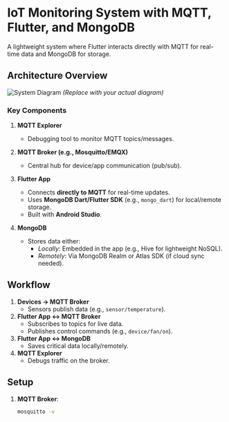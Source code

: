 # IoT Monitoring System with MQTT, Flutter, and MongoDB

A lightweight system where Flutter interacts directly with MQTT for real-time data and MongoDB for storage.

## Architecture Overview

![System Diagram](diagram.png) *(Replace with your actual diagram)*

### Key Components
1. **MQTT Explorer**  
   - Debugging tool to monitor MQTT topics/messages.

2. **MQTT Broker (e.g., Mosquitto/EMQX)**  
   - Central hub for device/app communication (pub/sub).

3. **Flutter App**  
   - Connects **directly to MQTT** for real-time updates.  
   - Uses **MongoDB Dart/Flutter SDK** (e.g., `mongo_dart`) for local/remote storage.  
   - Built with **Android Studio**.

4. **MongoDB**  
   - Stores data either:  
     - *Locally*: Embedded in the app (e.g., Hive for lightweight NoSQL).  
     - *Remotely*: Via MongoDB Realm or Atlas SDK (if cloud sync needed).

## Workflow
1. **Devices → MQTT Broker**  
   - Sensors publish data (e.g., `sensor/temperature`).  
2. **Flutter App ↔ MQTT Broker**  
   - Subscribes to topics for live data.  
   - Publishes control commands (e.g., `device/fan/on`).  
3. **Flutter App ↔ MongoDB**  
   - Saves critical data locally/remotely.  
4. **MQTT Explorer**  
   - Debugs traffic on the broker.

## Setup
1. **MQTT Broker**:  
   ```bash
   mosquitto -v
